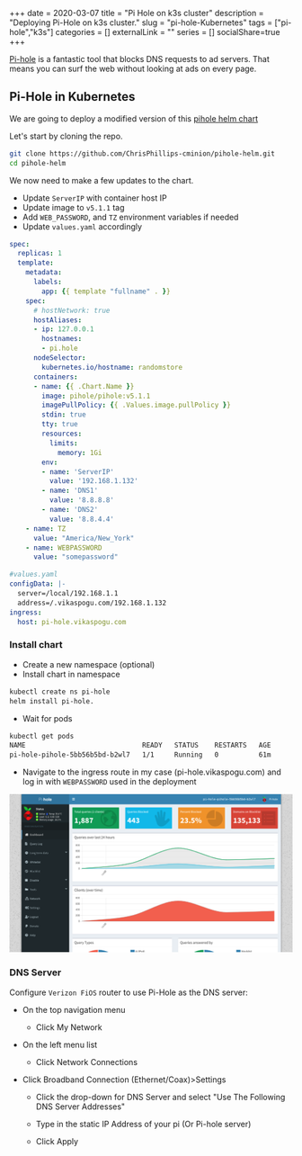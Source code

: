+++ 
date = 2020-03-07
title = "Pi Hole on k3s cluster"
description = "Deploying Pi-Hole on k3s cluster."
slug = "pi-hole-Kubernetes" 
tags = ["pi-hole","k3s"]
categories = []
externalLink = ""
series = []
socialShare=true
+++

[Pi-hole](https://pi-hole.net/) is a fantastic tool that blocks DNS requests to ad servers. That means you can surf the web without looking at ads on every page.

## Pi-Hole in Kubernetes

We are going to deploy a modified version of this [pihole helm chart](https://github.com/ChrisPhillips-cminion/pihole-helm)

Let's start by cloning the repo.

```bash
git clone https://github.com/ChrisPhillips-cminion/pihole-helm.git
cd pihole-helm
```

We now need to make a few updates to the chart.

- Update `ServerIP` with container host IP
- Update image to `v5.1.1` tag
- Add `WEB_PASSWORD`, and `TZ` environment variables if needed
- Update `values.yaml` accordingly

```yaml
spec:
  replicas: 1
  template:
    metadata:
      labels:
        app: {{ template "fullname" . }}
    spec:
      # hostNetwork: true
      hostAliases:
      - ip: 127.0.0.1
        hostnames:
        - pi.hole
      nodeSelector:
        kubernetes.io/hostname: randomstore
      containers:
      - name: {{ .Chart.Name }}
        image: pihole/pihole:v5.1.1
        imagePullPolicy: {{ .Values.image.pullPolicy }}
        stdin: true
        tty: true
        resources:
          limits:
            memory: 1Gi
        env:
        - name: 'ServerIP'
          value: '192.168.1.132'
        - name: 'DNS1'
          value: '8.8.8.8'
        - name: 'DNS2'
          value: '8.8.4.4'
    - name: TZ
      value: "America/New_York"
    - name: WEBPASSWORD
      value: "somepassword"
```

```yaml
#values.yaml
configData: |-
  server=/local/192.168.1.1
  address=/.vikaspogu.com/192.168.1.132
ingress:
  host: pi-hole.vikaspogu.com
```

### Install chart

- Create a new namespace (optional)
- Install chart in namespace

```bash
kubectl create ns pi-hole
helm install pi-hole.
```

- Wait for pods

```bash
kubectl get pods
NAME                             READY   STATUS    RESTARTS   AGE
pi-hole-pihole-5bb56b5bd-b2wl7   1/1     Running   0          61m
```

- Navigate to the ingress route in my case (pi-hole.vikaspogu.com) and log in with `WEBPASSWORD` used in the deployment

![Pi-Hole UI](pi-hole.png)

### DNS Server

Configure `Verizon FiOS` router to use Pi-Hole as the DNS server:

- On the top navigation menu

  - Click My Network

- On the left menu list

  - Click Network Connections

- Click Broadband Connection (Ethernet/Coax)>Settings

  - Click the drop-down for DNS Server and select "Use The Following DNS Server Addresses"

  - Type in the static IP Address of your pi (Or Pi-hole server)

  - Click Apply
